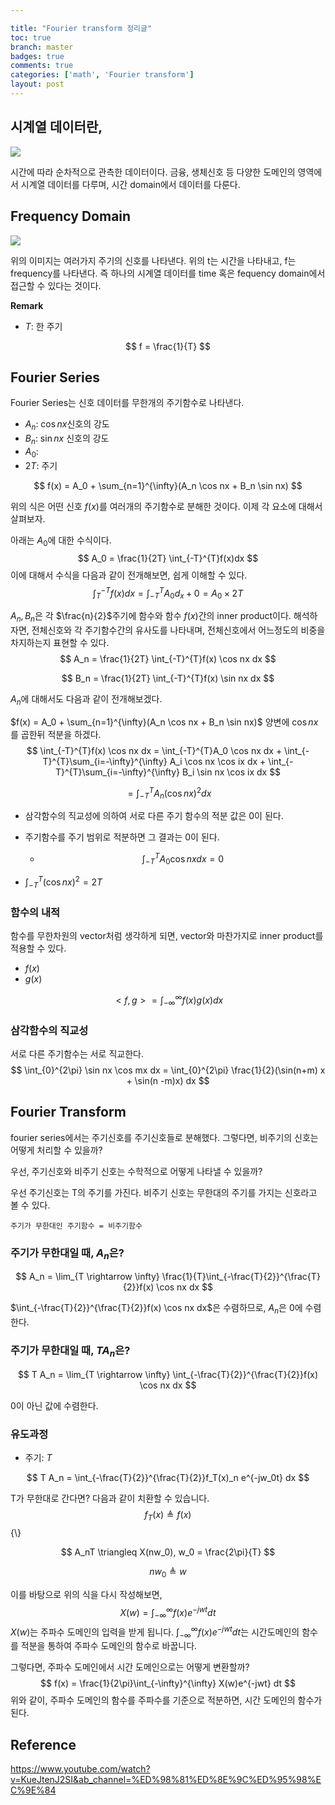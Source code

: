 ```yaml
---

title: "Fourier transform 정리글"
toc: true
branch: master
badges: true
comments: true
categories: ['math', 'Fourier transform']
layout: post
---
```




## 시계열 데이터란,

![](https://upload.wikimedia.org/wikipedia/commons/thumb/7/77/Random-data-plus-trend-r2.png/500px-Random-data-plus-trend-r2.png)

시간에 따라 순차적으로 관측한 데이터이다.  금융, 생체신호 등 다양한 도메인의 영역에서 시계열 데이터를 다루며, 시간 domain에서 데이터를 다룬다.



## Frequency Domain

![](https://www.radartutorial.eu/10.processing/pic/Time_vs_Frequency_domain.png)

위의 이미지는 여러가지 주기의 신호를 나타낸다. 위의 t는 시간을 나타내고, f는 frequency를 나타낸다. 즉 하나의 시계열 데이터를 time 혹은 fequency domain에서 접근할 수 있다는 것이다.



**Remark** 

- $T$: 한 주기

$$
f = \frac{1}{T}
$$





## Fourier Series

Fourier Series는 신호 데이터를 무한개의 주기함수로 나타낸다.

- $A_n$: $\cos nx$신호의 강도
- $B_n$: $\sin nx$ 신호의 강도
- $A_0$: 
- $2T$: 주기

$$
f(x) = A_0 + \sum_{n=1}^{\infty}(A_n \cos nx + B_n \sin nx)
$$

위의 식은  어떤 신호 $f(x)$를 여러개의 주기함수로 분해한 것이다. 이제 각 요소에 대해서 살펴보자.

아래는 $A_0$에 대한 수식이다. 
$$
A_0 = \frac{1}{2T} \int_{-T}^{T}f(x)dx
$$
이에 대해서 수식을 다음과 같이 전개해보면, 쉽게 이해할 수 있다.
$$
\int_{T}^{-T}f(x)dx = \int_{-T}^{T} A_0 d_x + 0 = A_0 \times 2T
$$




$A_n, B_n$은 각 $\frac{n}{2}$주기에 함수와 함수 $f(x)$간의 inner product이다. 해석하자면, 전체신호와 각 주기함수간의 유사도를 나타내며, 전체신호에서 어느정도의 비중을 차지하는지 표현할 수 있다.
$$
A_n = \frac{1}{2T} \int_{-T}^{T}f(x) \cos nx dx
$$

$$
B_n = \frac{1}{2T} \int_{-T}^{T}f(x) \sin nx dx
$$

$A_n$에 대해서도 다음과 같이 전개해보겠다. 

$f(x) = A_0 + \sum_{n=1}^{\infty}(A_n \cos nx + B_n \sin nx)$ 양변에 $\cos nx$를 곱한뒤 적분을 하겠다.
$$
\int_{-T}^{T}f(x) \cos nx dx = \int_{-T}^{T}A_0 \cos nx dx + \int_{-T}^{T}\sum_{i=-\infty}^{\infty} A_i \cos nx  \cos ix dx +  \int_{-T}^{T}\sum_{i=-\infty}^{\infty} B_i \sin nx  \cos ix dx
$$

$$
= \int_{-T}^{T}A_n (\cos nx)^2 dx
$$



- 삼각함수의 직교성에 의하여 서로 다른 주기 함수의 적분 값은 0이 된다.

- 주기함수를 주기 범위로 적분하면 그 결과는 0이 된다. 

  - $$
    \int_{-T}^{T}A_0 \cos nx dx = 0
    $$

    

- $\int_{-T}^{T} (\cos nx)^2 = 2T$





### 함수의 내적

함수를 무한차원의 vector처럼 생각하게 되면, vector와 마찬가지로 inner product를 적용할 수 있다.

- $f(x)$
- $g(x)$

$$
<f, g> = \int_{-\infty}^{\infty} f(x)g(x) dx
$$



### 삼각함수의 직교성

서로 다른 주기함수는 서로 직교한다.
$$
\int_{0}^{2\pi} \sin nx  \cos mx dx = \int_{0}^{2\pi} \frac{1}{2}(\sin(n+m) x + \sin(n -m)x) dx
$$




## Fourier Transform

fourier series에서는 주기신호를 주기신호들로 분해했다. 그렇다면, 비주기의 신호는 어떻게 처리할 수 있을까?

우선, 주기신호와 비주기 신호는 수학적으로 어떻게 나타낼 수 있을까?

우선 주기신호는 T의 주기를 가진다. 비주기 신호는 무한대의 주기를 가지는 신호라고 볼 수 있다.

`주기가 무한대인 주기함수 = 비주기함수`

### 주기가 무한대일 때, $A_n$은?

$$
A_n = \lim_{T \rightarrow \infty} \frac{1}{T}\int_{-\frac{T}{2}}^{\frac{T}{2}}f(x) \cos nx dx
$$

$\int_{-\frac{T}{2}}^{\frac{T}{2}}f(x) \cos nx dx$은 수렴하므로, $A_n$은 0에 수렴한다.

### 주기가 무한대일 때, $T A_n$은?

$$
T A_n = \lim_{T \rightarrow \infty} \int_{-\frac{T}{2}}^{\frac{T}{2}}f(x) \cos nx dx
$$

0이 아닌 값에 수렴한다.



### 유도과정

- 주기: $T$

$$
T A_n =  \int_{-\frac{T}{2}}^{\frac{T}{2}}f_T(x)_n e^{-jw_0t} dx
$$

T가 무한대로 간다면? 다음과 같이 치환할 수 있습니다.
$$
f_T(x) \triangleq f(x)
$$ {\\}

$$
A_nT \triangleq X(nw_0), w_0 = \frac{2\pi}{T}
$$

$$
nw_0 \triangleq w
$$

이를 바탕으로 위의 식을 다시 작성해보면,
$$
X(w) = \int_{-\infty}^{\infty} f(x)e^{-jwt} dt
$$
$X(w)$는 주파수 도메인의 입력을 받게 됩니다. $\int_{-\infty}^{\infty} f(x)e^{-jwt} dt$는 시간도메인의 함수를 적분을 통하여 주파수 도메인의 함수로 바꿉니다.

그렇다면, 주파수 도메인에서 시간 도메인으로는 어떻게 변환할까? 
$$
f(x) = \frac{1}{2\pi}\int_{-\infty}^{\infty} X(w)e^{-jwt} dt
$$
위와 같이, 주파수 도메인의 함수를 주파수를 기준으로 적분하면, 시간 도메인의 함수가 된다.





## Reference

https://www.youtube.com/watch?v=KueJtenJ2SI&ab_channel=%ED%98%81%ED%8E%9C%ED%95%98%EC%9E%84

